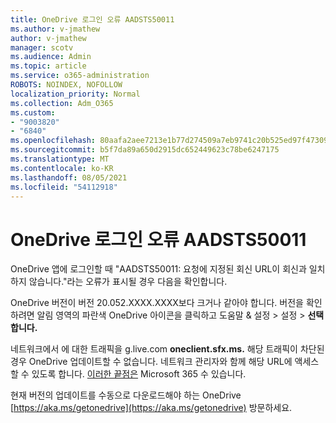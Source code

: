 ```yaml
---
title: OneDrive 로그인 오류 AADSTS50011
ms.author: v-jmathew
author: v-jmathew
manager: scotv
ms.audience: Admin
ms.topic: article
ms.service: o365-administration
ROBOTS: NOINDEX, NOFOLLOW
localization_priority: Normal
ms.collection: Adm_O365
ms.custom:
- "9003820"
- "6840"
ms.openlocfilehash: 80aafa2aee7213e1b77d274509a7eb9741c20b525ed97f473093ac8c6514f3c7
ms.sourcegitcommit: b5f7da89a650d2915dc652449623c78be6247175
ms.translationtype: MT
ms.contentlocale: ko-KR
ms.lasthandoff: 08/05/2021
ms.locfileid: "54112918"
---
```

# <a name="onedrive-login-error-aadsts50011"></a>OneDrive 로그인 오류 AADSTS50011

OneDrive 앱에 로그인할 때 "AADSTS50011: 요청에 지정된 회신 URL이 회신과 일치하지 않습니다."라는 오류가 표시될 경우 다음을 확인합니다.

OneDrive 버전이 버전 20.052.XXXX.XXXX보다 크거나 같아야 합니다. 버전을 확인하려면 알림 영역의 파란색 OneDrive 아이콘을 클릭하고 도움말 & 설정 > 설정 > **선택합니다.**

네트워크에서 에 대한 트래픽을 g.live.com **oneclient.sfx.ms.** 해당 트래픽이 차단된 경우 OneDrive 업데이트할 수 없습니다. 네트워크 관리자와 함께 해당 URL에 액세스할 수 있도록 합니다. [이러한 끝점은](https://docs.microsoft.com/microsoft-365/enterprise/urls-and-ip-address-ranges?view=o365-worldwide) Microsoft 365 수 있습니다.

현재 버전의 업데이트를 수동으로 다운로드해야 하는 OneDrive [https://aka.ms/getonedrive](https://aka.ms/getonedrive) 방문하세요.
